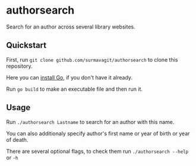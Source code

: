# authorsearch
Search for an author across several library websites.

## Quickstart
First, run ``git clone github.com/surmavagit/authorsearch`` to clone this repository.

Here you can [install Go](https://go.dev/doc/install), if you don't have it already.

Run ``go build`` to make an executable file and then run it.

## Usage
Run ``./authorsearch Lastname`` to search for an author with this name.

You can also additionaly specify author's first name or year of birth or year of death.

There are several optional flags, to check them run ``./authorsearch --help`` or ``-h``
